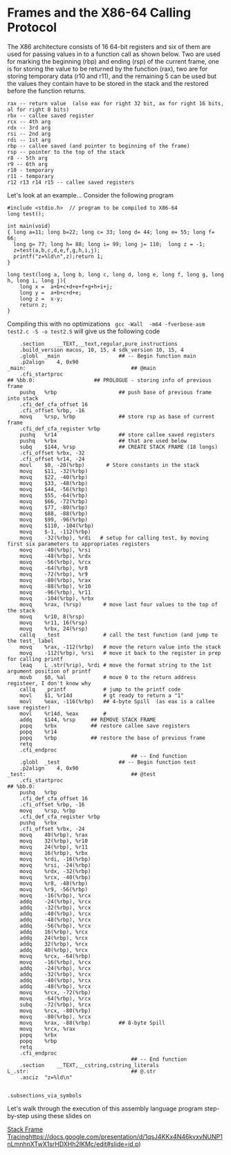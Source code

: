 # Frames and the X86-64 Calling Protocol

The X86 architecture consists of 16 64-bit registers and six of them are used for passing values in to a function call
as shown below.  Two are used for marking the beginning (rbp) and ending (rsp) of the current frame, one is for storing
the value to be returned by the function (rax), two are for storing temporary data (r10 and r11), and the remaining 5
can be used but the values they contain have to be stored in the stack and the restored before the function returns.

```
rax -- return value  (also eax for right 32 bit, ax for right 16 bits, al for right 8 bits)
rbx -- callee saved register
rcx -- 4th arg
rdx -- 3rd arg
rsi -- 2nd arg
rdi -- 1st arg
rbp -- callee saved (and pointer to beginning of the frame)
rsp -- pointer to the top of the stack
r8 -- 5th arg
r9 -- 6th arg
r10 - temporary
r11 - temporary
r12 r13 r14 r15 -- callee saved registers
```

Let's look at an example...
Consider the following program
```
#include <stdio.h>  // program to be compiled to X86-64
long test();

int main(void)
{ long a=11; long b=22; long c= 33; long d= 44; long e= 55; long f= 66; 
  long g= 77; long h= 88; long i= 99; long j= 110;  long z = -1;
  z=test(a,b,c,d,e,f,g,h,i,j);
  printf("z=%ld\n",z);return 1;
}

long test(long a, long b, long c, long d, long e, long f, long g, long h, long i, long j){
    long x =  a+b+c+d+e+f+g+h+i+j;
    long y =  a+b+c+d+e;
    long z =  x-y;
    return z;
}
```
Compiling this with no optimizations ``` gcc -Wall  -m64 -fverbose-asm test2.c -S -o test2.S```
will give us the following code
```
	.section	__TEXT,__text,regular,pure_instructions
	.build_version macos, 10, 15, 4	sdk_version 10, 15, 4
	.globl	_main                   ## -- Begin function main
	.p2align	4, 0x90
_main:                                  ## @main
	.cfi_startproc
## %bb.0:                   ## PROLOGUE - storing info of previous frame
	pushq	%rbp                    ## push base of previous frame into stack
	.cfi_def_cfa_offset 16
	.cfi_offset %rbp, -16
	movq	%rsp, %rbp              ## store rsp as base of current frame
	.cfi_def_cfa_register %rbp
	pushq	%r14                    ## store callee saved registers
	pushq	%rbx                    ## that are used below
	subq	$144, %rsp				## CREATE STACK FRAME (18 longs)
	.cfi_offset %rbx, -32
	.cfi_offset %r14, -24
	movl	$0, -20(%rbp)       # Store constants in the stack
	movq	$11, -32(%rbp)
	movq	$22, -40(%rbp)
	movq	$33, -48(%rbp)
	movq	$44, -56(%rbp)
	movq	$55, -64(%rbp)
	movq	$66, -72(%rbp)
	movq	$77, -80(%rbp)
	movq	$88, -88(%rbp)
	movq	$99, -96(%rbp)
	movq	$110, -104(%rbp)
	movq	$-1, -112(%rbp)
	movq	-32(%rbp), %rdi   # setup for calling test, by moving first six parameters to appropriates registers
	movq	-40(%rbp), %rsi
	movq	-48(%rbp), %rdx
	movq	-56(%rbp), %rcx
	movq	-64(%rbp), %r8
	movq	-72(%rbp), %r9
	movq	-80(%rbp), %rax
	movq	-88(%rbp), %r10
	movq	-96(%rbp), %r11
	movq	-104(%rbp), %rbx
	movq	%rax, (%rsp)       # move last four values to the top of the stack
	movq	%r10, 8(%rsp)
	movq	%r11, 16(%rsp)
	movq	%rbx, 24(%rsp)
	callq	_test              # call the test function (and jump to the test_ label
	movq	%rax, -112(%rbp)   # move the return value into the stack
	movq	-112(%rbp), %rsi   # move it back to the register in prep for calling printf
	leaq	L_.str(%rip), %rdi # move the format string to the 1st argument position of printf
	movb	$0, %al            # move 0 to the return address registeer, I don't know why
	callq	_printf            # jump to the printf code
	movl	$1, %r14d          # gt ready to return a "1"
	movl	%eax, -116(%rbp)   ## 4-byte Spill  (as eax is a callee save register)
	movl	%r14d, %eax        # 
	addq	$144, %rsp	   ## REMOVE STACK FRAME
	popq	%rbx		   ## restore callee save registers
	popq	%r14
	popq	%rbp		   ## restore the base of previous frame
	retq
	.cfi_endproc
                                        ## -- End function
	.globl	_test                   ## -- Begin function test
	.p2align	4, 0x90
_test:                                  ## @test
	.cfi_startproc
## %bb.0:
	pushq	%rbp
	.cfi_def_cfa_offset 16
	.cfi_offset %rbp, -16
	movq	%rsp, %rbp
	.cfi_def_cfa_register %rbp
	pushq	%rbx
	.cfi_offset %rbx, -24
	movq	40(%rbp), %rax
	movq	32(%rbp), %r10
	movq	24(%rbp), %r11
	movq	16(%rbp), %rbx
	movq	%rdi, -16(%rbp)
	movq	%rsi, -24(%rbp)
	movq	%rdx, -32(%rbp)
	movq	%rcx, -40(%rbp)
	movq	%r8, -48(%rbp)
	movq	%r9, -56(%rbp)
	movq	-16(%rbp), %rcx
	addq	-24(%rbp), %rcx
	addq	-32(%rbp), %rcx
	addq	-40(%rbp), %rcx
	addq	-48(%rbp), %rcx
	addq	-56(%rbp), %rcx
	addq	16(%rbp), %rcx
	addq	24(%rbp), %rcx
	addq	32(%rbp), %rcx
	addq	40(%rbp), %rcx
	movq	%rcx, -64(%rbp)
	movq	-16(%rbp), %rcx
	addq	-24(%rbp), %rcx
	addq	-32(%rbp), %rcx
	addq	-40(%rbp), %rcx
	addq	-48(%rbp), %rcx
	movq	%rcx, -72(%rbp)
	movq	-64(%rbp), %rcx
	subq	-72(%rbp), %rcx
	movq	%rcx, -80(%rbp)
	movq	-80(%rbp), %rcx
	movq	%rax, -88(%rbp)         ## 8-byte Spill
	movq	%rcx, %rax
	popq	%rbx
	popq	%rbp
	retq
	.cfi_endproc
                                        ## -- End function
	.section	__TEXT,__cstring,cstring_literals
L_.str:                                 ## @.str
	.asciz	"z=%ld\n"


.subsections_via_symbols

```

Let's walk through the execution of this assembly language program step-by-step
using these slides on 

[Stack Frame Tracing](https://docs.google.com/presentation/d/1qsJ4KKx4N46kvxvNUNP1nLmnhnXTwX1srHDXHh2IKMc/edit#slide=id.p)https://docs.google.com/presentation/d/1qsJ4KKx4N46kvxvNUNP1nLmnhnXTwX1srHDXHh2IKMc/edit#slide=id.p)


